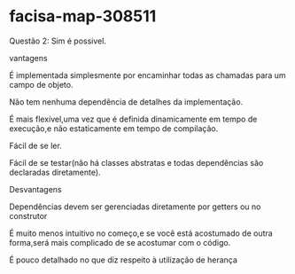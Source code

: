 # facisa-map-308511


Questão 2: Sim é possivel.

vantagens

É implementada simplesmente por encaminhar todas as chamadas para um campo de objeto.

Não tem nenhuma dependência de detalhes da implementação.

É mais flexível,uma vez que é definida dinamicamente em tempo de execução,e não estaticamente em tempo de compilação.

Fácil de se ler.

Fácil de se testar(não há classes abstratas e todas dependências são declaradas diretamente).

Desvantagens

Dependências devem ser gerenciadas diretamente por getters ou no construtor

É muito menos intuitivo no começo,e se você está acostumado de outra forma,será mais complicado de se acostumar com o código.

É pouco detalhado no que diz respeito à utilização de herança